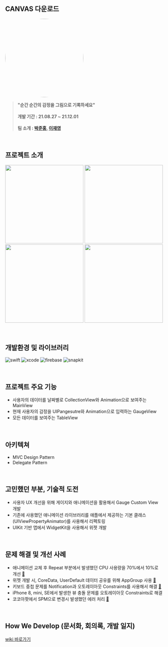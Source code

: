 ## CANVAS 다운로드
<p float"left>
  <a href="https://apps.apple.com/kr/app/id1596669616">
    <img src="https://user-images.githubusercontent.com/20364535/147945401-1a372903-becb-4cd8-af0c-15ebf9ce4858.png" width="250" height="250" style="border-radius:50%">
  </a>
</p>

> **"순간 순간의 감정을 그림으로 기록하세요"** <br/><br/>
> **개발 기간 :  21.08.27 ~ 21.12.01** <br/><br/>
> **팀 소개 : [박준홍](https://github.com/feldblume5263), [이재영](https://github.com/ejei0g)**

<br/>

## 프로젝트 소개

<p float"left>

<img height="250" src="https://user-images.githubusercontent.com/20364535/148074891-b98b2ae9-0ebc-4cc0-8118-b7eb75a2e856.jpeg">
<img height="250" src="https://user-images.githubusercontent.com/20364535/148074914-416d5853-139c-4f05-af22-d6d96774e9dd.jpeg">
<img height="250" src="https://user-images.githubusercontent.com/20364535/148074922-95d41586-6873-4185-b1a3-42cc3e642973.jpeg">
<img height="250" src="https://user-images.githubusercontent.com/20364535/148074938-2ad4dbe0-4bea-4e0b-884d-a4485c17e465.jpeg">

</p>
<br/>

## 개발환경 및 라이브러리
![swift](https://img.shields.io/badge/swift-5.0-orange)
![xcode](https://img.shields.io/badge/Xcode-13.2-blue)
![firebase](https://img.shields.io/badge/Firebase-8.9.0-red)
![snapkit](https://img.shields.io/badge/SnapKit-5.0.1-yellow)

<br/>

## 프로젝트 주요 기능
- 사용자의 데이터를 날짜별로 CollectionView와 Animation으로 보여주는 MainView
- 현재 사용자의 감정을 UIPangesutre와 Animation으로 입력하는 GaugeView
- 모든 데이터를 보여주는 TableView
<br/>

## 아키텍쳐
- MVC Design Pattern
- Delegate Pattern
<br/>

## 고민했던 부분, 기술적 도전
- 사용자 UX 개선을 위해 게이지와 애니메이션을 활용해서 Gauge Custom View 개발
- 기존에 사용했던 애니메이션 라이브러리를 애플에서 제공하는 기본 클래스(UIViewPropertyAnimator)를 사용해서 리펙토링
- UIKit 기반 앱에서 WidgetKit을 사용해서 위젯 개발
<br/>

## 문제 해결 및 개선 사례
- 애니메이션 교체 후 Repeat 부분에서 발생했던 CPU 사용량을 70%에서 10%로 개선 [🔗](https://jaeylee.notion.site/UIViewPropertyAnimator-43fa9b329a174650b59cd14e4d9e84f7)
- 위젯 개발 시, CoreData, UserDefault 데이터 공유를 위해 AppGroup 사용 [🔗](https://jaeylee.notion.site/Get-Data-in-CoreData-2ab732209eaf4fb496d71211625b53fd)
- 키보드 중첩 문제를 Notification과 오토레이아웃 Constraints를 사용해서 해결 [🔗](https://jaeylee.notion.site/SnapKit-and-Keyboard-10f5520be1e642a98e875a7cec304b1d)
- iPhone 8, mini, SE에서 발생한 뷰 충돌 문제를 오토레이아웃 Constraints로 해결
- 코코아팟에서 SPM으로 변경시 발생했던 에러 처리 [🔗](https://jaeylee.notion.site/SPM-Delete-CocoaPods-06bb2700857843cea9c29ac384ab0107)
<br/>

## How We Develop (문서화, 회의록, 개발 일지)
[wiki 바로가기](https://github.com/hasen-sprung/iOS-EmoRec/wiki)
